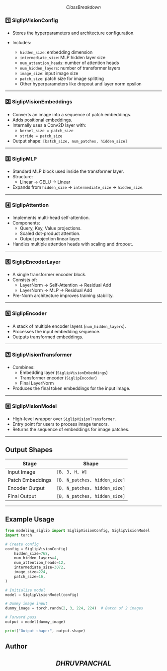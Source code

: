 $$
Class Breakdown
$$

### 1️⃣ **SiglipVisionConfig**

- Stores the hyperparameters and architecture configuration.
- Includes:
  
  - `hidden_size`: embedding dimension
  - `intermediate_size`: MLP hidden layer size
  - `num_attention_heads`: number of attention heads
  - `num_hidden_layers`: number of transformer layers
  - `image_size`: input image size
  - `patch_size`: patch size for image splitting
  - Other hyperparameters like dropout and layer norm epsilon

---

### 2️⃣ **SiglipVisionEmbeddings**

- Converts an image into a sequence of patch embeddings.
- Adds positional embeddings.
- Internally uses a Conv2D layer with:
  - `kernel_size = patch_size`
  - `stride = patch_size`
- Output shape: `[batch_size, num_patches, hidden_size]`

---

### 3️⃣ **SiglipMLP**

- Standard MLP block used inside the transformer layer.
- Structure:
  - Linear → GELU → Linear
- Expands from `hidden_size` → `intermediate_size` → `hidden_size`.

---

### 4️⃣ **SiglipAttention**

- Implements multi-head self-attention.
- Components:
  - Query, Key, Value projections.
  - Scaled dot-product attention.
  - Output projection linear layer.
- Handles multiple attention heads with scaling and dropout.

---

### 5️⃣ **SiglipEncoderLayer**

- A single transformer encoder block.
- Consists of:
  - LayerNorm → Self-Attention → Residual Add
  - LayerNorm → MLP → Residual Add
- Pre-Norm architecture improves training stability.

---

### 6️⃣ **SiglipEncoder**

- A stack of multiple encoder layers (`num_hidden_layers`).
- Processes the input embedding sequence.
- Outputs transformed embeddings.

---

### 7️⃣ **SiglipVisionTransformer**

- Combines:
  - Embedding layer (`SiglipVisionEmbeddings`)
  - Transformer encoder (`SiglipEncoder`)
  - Final LayerNorm
- Produces the final token embeddings for the input image.

---

### 8️⃣ **SiglipVisionModel**

- High-level wrapper over `SiglipVisionTransformer`.
- Entry point for users to process image tensors.
- Returns the sequence of embeddings for image patches.

---

## Output Shapes

| Stage            | Shape                         |
| ---------------- | ----------------------------- |
| Input Image      | `[B, 3, H, W]`                |
| Patch Embeddings | `[B, N_patches, hidden_size]` |
| Encoder Output   | `[B, N_patches, hidden_size]` |
| Final Output     | `[B, N_patches, hidden_size]` |

---

## Example Usage

```python
from modeling_siglip import SiglipVisionConfig, SiglipVisionModel
import torch

# Create config
config = SiglipVisionConfig(
    hidden_size=768,
    num_hidden_layers=4,
    num_attention_heads=12,
    intermediate_size=3072,
    image_size=224,
    patch_size=16,
)

# Initialize model
model = SiglipVisionModel(config)

# Dummy image input
dummy_image = torch.randn(2, 3, 224, 224)  # Batch of 2 images

# Forward pass
output = model(dummy_image)

print("Output shape:", output.shape)
```

## Author

## $$ DHRUV PANCHAL  $$


